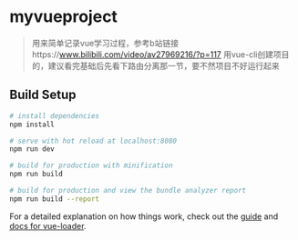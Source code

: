 # myvueproject

> 用来简单记录vue学习过程，参考b站链接https://www.bilibili.com/video/av27969216/?p=117
> 用vue-cli创建项目的，建议看完基础后先看下路由分离那一节，要不然项目不好运行起来

## Build Setup

``` bash
# install dependencies
npm install

# serve with hot reload at localhost:8080
npm run dev

# build for production with minification
npm run build

# build for production and view the bundle analyzer report
npm run build --report
```

For a detailed explanation on how things work, check out the [guide](http://vuejs-templates.github.io/webpack/) and [docs for vue-loader](http://vuejs.github.io/vue-loader).
